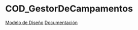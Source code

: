 # COD_GestorDeCampamentos
[Modelo de Diseño](https://github.com/Tuuturuturuu/MODEL_GestorDeCampamentos.git)
[Documentación](https://github.com/Tuuturuturuu/DOC_GestorDeCampamentos.git)
